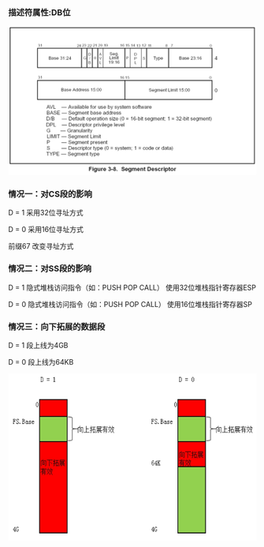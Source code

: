 ### 描述符属性:DB位

![](../images/01/微信截图_20240206162637.png)

### 情况一：对CS段的影响		
D = 1 采用32位寻址方式

D = 0 采用16位寻址方式	

前缀67 改变寻址方式	



### 情况二：对SS段的影响		

D = 1 隐式堆栈访问指令（如：PUSH POP CALL） 使用32位堆栈指针寄存器ESP

D = 0 隐式堆栈访问指令（如：PUSH POP CALL） 使用16位堆栈指针寄存器SP	



### 情况三：向下拓展的数据段		

D = 1 段上线为4GB	

D = 0 段上线为64KB	

![](../images/01/微信截图_20240206163023.png)